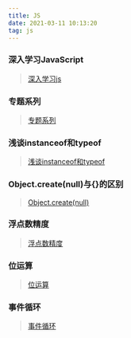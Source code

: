 ```yaml
---
title: JS
date: 2021-03-11 10:13:20
tag: js
---
```


### 深入学习JavaScript
>[深入学习js](/All/js/deepStudy "深入学习js")

### 专题系列
>[专题系列](/All/js/special "专题系列")

### 浅谈instanceof和typeof
>[浅谈instanceof和typeof](/All/js/other/instanceof "浅谈instanceof和typeof")

### Object.create(null)与{}的区别
>[Object.create(null)](/All/js/other/objectCreate "Object.create(null)")

### 浮点数精度
>[浮点数精度](/All/js/other/float "浮点数精度")

### 位运算
>[位运算](/All/js/other/bitOperation "位运算")

### 事件循环
>[事件循环](/All/js/other/eventLoop "事件循环")
